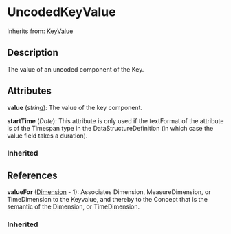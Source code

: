 
# UncodedKeyValue

Inherits from: [KeyValue](KeyValue.md)



## Description

The value of an uncoded component of the Key.


## Attributes

**value** (*string*): The value of the key component.

**startTime** (*Date*): This attribute is only used if the textFormat of the attribute is of the Timespan type in the DataStructureDefinition (in which case the value field takes a duration).

### Inherited



## References

**valueFor** ([Dimension](Dimension.md) - 1): Associates Dimension, MeasureDimension, or TimeDimension to the Keyvalue, and thereby to the Concept that is the semantic of the Dimension, or TimeDimension.

### Inherited




